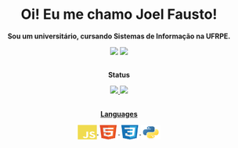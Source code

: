 <div align="center">
  <h1><b>Oi! Eu me chamo Joel Fausto!</h1>

  <div>
    <p>Sou um universitário, cursando Sistemas de Informação na UFRPE.</p>
    <a href="https://br.linkedin.com/in/joel-fausto-17ba2320b" target="_blank"><img src="https://img.shields.io/badge/LinkedIn-0077B5?style=for-the-badge&logo=linkedin&logoColor=white" target="_blank"></a>
    <a href = "mailto:joelfausto57@gmail.com"><img src="https://img.shields.io/badge/-Gmail-%23333?style=for-the-badge&logo=gmail&logoColor=white" target="_blank"></a>
   </div>

  ##
  <div>
    <p><b>Status</p>
    <a href="https://github.com/JoelFausto">    
    <img height="160em" src="https://github-readme-stats.vercel.app/api?username=JoelFausto&layout=compact&show_icons=true&hide=contribs,prs&cache_seconds=86400&theme=dark&count_private=true"/>
    <img height="160em" src="https://github-readme-stats.vercel.app/api/top-langs/?username=JoelFausto&layout=compact&langs_count=7&theme=dark"/>
  </div>

  ##
  <p font-size=28px"><b>Languages</b></p>
  <img align="center" alt="Jf-Js" height="30" width="40" src="https://raw.githubusercontent.com/devicons/devicon/master/icons/javascript/javascript-plain.svg">
  <img align="center" alt="Jf-HTML" height="30" width="40" src="https://raw.githubusercontent.com/devicons/devicon/master/icons/html5/html5-original.svg">
  <img align="center" alt="Jf-CSS" height="30" width="40" src="https://raw.githubusercontent.com/devicons/devicon/master/icons/css3/css3-original.svg">
  <img align="center" alt="Jf-Python" height="30" width="40" src="https://raw.githubusercontent.com/devicons/devicon/master/icons/python/python-original.svg">
  
</div>
